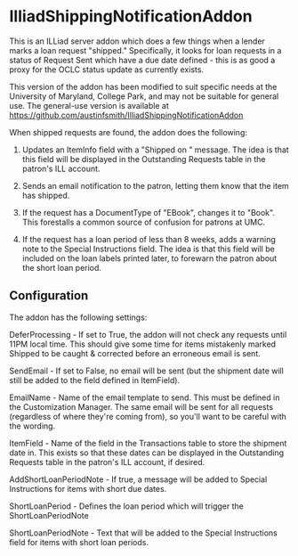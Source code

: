 # IlliadShippingNotificationAddon



This is an ILLiad server addon which does a few things when a lender marks a loan request "shipped." Specifically, it looks for loan requests in a status of Request Sent which have a due date defined - this is as good a proxy for the OCLC status update as currently exists.

This version of the addon has been modified to suit specific needs at the University of Maryland, College Park, and may not be suitable for general use. The general-use version is available at https://github.com/austinfsmith/IlliadShippingNotificationAddon

When shipped requests are found, the addon does the following:

1. Updates an ItemInfo field with a "Shipped on <date>" message. The idea is that this field will be displayed in the Outstanding Requests table in the patron's ILL account.

2. Sends an email notification to the patron, letting them know that the item has shipped.

3. If the request has a DocumentType of "EBook", changes it to "Book". This forestalls a common source of confusion for patrons at UMC.

4. If the request has a loan period of less than 8 weeks, adds a warning note to the Special Instructions field. The idea is that this field will be included on the loan labels printed later, to forewarn the patron about the short loan period.

## Configuration

The addon has the following settings:

DeferProcessing - If set to True, the addon will not check any requests until 11PM local time. This should give some time for items mistakenly marked Shipped to be caught & corrected before an erroneous email is sent.

SendEmail - If set to False, no email will be sent (but the shipment date will still be added to the field defined in ItemField).

EmailName - Name of the email template to send. This must be defined in the Customization Manager. The same email will be sent for all requests (regardless of where they're coming from), so you'll want to be careful with the wording.

ItemField - Name of the field in the Transactions table to store the shipment date in. This exists so that these dates can be displayed in the Outstanding Requests table in the patron's ILL account, if desired.

AddShortLoanPeriodNote - If true, a message will be added to Special Instructions for items with short due dates.

ShortLoanPeriod - Defines the loan period which will trigger the ShortLoanPeriodNote

ShortLoanPeriodNote - Text that will be added to the Special Instructions field for items with short loan periods.
